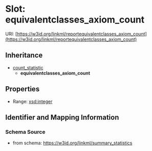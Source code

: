 # Slot: equivalentclasses_axiom_count

URI: [https://w3id.org/linkml/reportequivalentclasses_axiom_count](https://w3id.org/linkml/reportequivalentclasses_axiom_count)




## Inheritance

* [count_statistic](count_statistic.md)
    * **equivalentclasses_axiom_count**



## Properties

 * Range: [xsd:integer](http://www.w3.org/2001/XMLSchema#integer)



## Identifier and Mapping Information







### Schema Source


* from schema: https://w3id.org/linkml/summary_statistics



